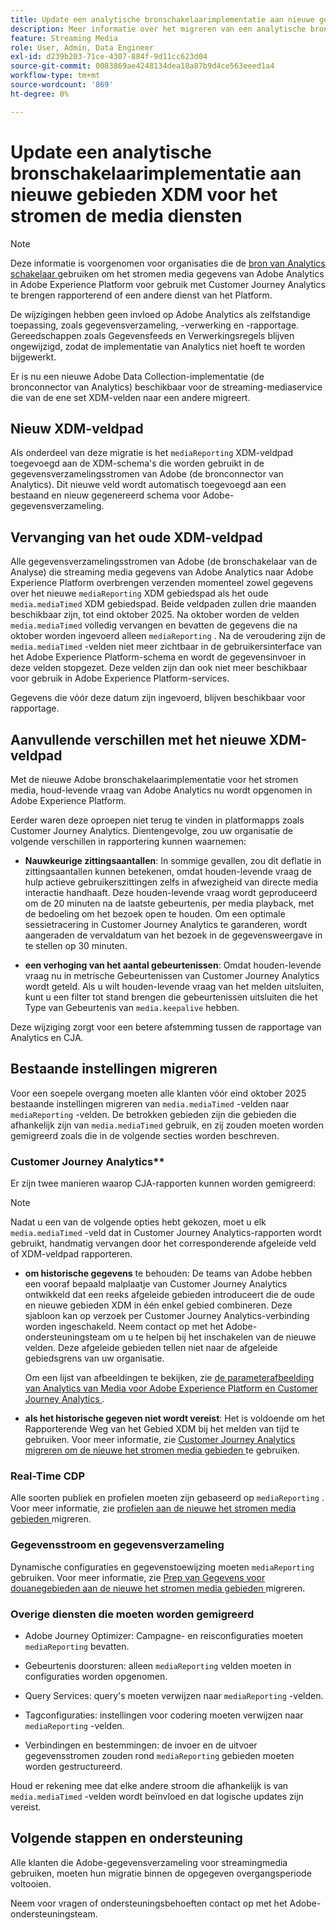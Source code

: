 ```yaml
---
title: Update een analytische bronschakelaarimplementatie aan nieuwe gebieden XDM voor het stromen de media diensten
description: Meer informatie over het migreren van een analytische bronverbindingsimplementatie naar bijgewerkte XDM Streaming Media-velden
feature: Streaming Media
role: User, Admin, Data Engineer
exl-id: d239b203-71ce-4307-884f-9d11cc623d04
source-git-commit: 0083869ae4248134dea18a87b9d4ce563eeed1a4
workflow-type: tm+mt
source-wordcount: '869'
ht-degree: 0%

---
```


# Update een analytische bronschakelaarimplementatie aan nieuwe gebieden XDM voor het stromen de media diensten

>[!NOTE]
>
>Deze informatie is voorgenomen voor organisaties die de [ bron van Analytics schakelaar ](https://experienceleague.adobe.com/nl/docs/experience-platform/sources/connectors/adobe-applications/analytics) gebruiken om het stromen media gegevens van Adobe Analytics in Adobe Experience Platform voor gebruik met Customer Journey Analytics te brengen rapporterend of een andere dienst van het Platform.
>
>De wijzigingen hebben geen invloed op Adobe Analytics als zelfstandige toepassing, zoals gegevensverzameling, -verwerking en -rapportage. Gereedschappen zoals Gegevensfeeds en Verwerkingsregels blijven ongewijzigd, zodat de implementatie van Analytics niet hoeft te worden bijgewerkt.

Er is nu een nieuwe Adobe Data Collection-implementatie (de bronconnector van Analytics) beschikbaar voor de streaming-mediaservice die van de ene set XDM-velden naar een andere migreert.

## Nieuw XDM-veldpad

Als onderdeel van deze migratie is het `mediaReporting` XDM-veldpad toegevoegd aan de XDM-schema&#39;s die worden gebruikt in de gegevensverzamelingsstromen van Adobe (de bronconnector van Analytics). Dit nieuwe veld wordt automatisch toegevoegd aan een bestaand en nieuw gegenereerd schema voor Adobe-gegevensverzameling.

## Vervanging van het oude XDM-veldpad

Alle gegevensverzamelingsstromen van Adobe (de bronschakelaar van de Analyse) die streaming media gegevens van Adobe Analytics naar Adobe Experience Platform overbrengen verzenden momenteel zowel gegevens over het nieuwe `mediaReporting` XDM gebiedspad als het oude `media.mediaTimed` XDM gebiedspad. Beide veldpaden zullen drie maanden beschikbaar zijn, tot eind oktober 2025. Na oktober worden de velden `media.mediaTimed` volledig vervangen en bevatten de gegevens die na oktober worden ingevoerd alleen `mediaReporting` . Na de veroudering zijn de `media.mediaTimed` -velden niet meer zichtbaar in de gebruikersinterface van het Adobe Experience Platform-schema en wordt de gegevensinvoer in deze velden stopgezet. Deze velden zijn dan ook niet meer beschikbaar voor gebruik in Adobe Experience Platform-services.

Gegevens die vóór deze datum zijn ingevoerd, blijven beschikbaar voor rapportage.

## Aanvullende verschillen met het nieuwe XDM-veldpad

Met de nieuwe Adobe bronschakelaarimplementatie voor het stromen media, houd-levende vraag van Adobe Analytics nu wordt opgenomen in Adobe Experience Platform.

Eerder waren deze oproepen niet terug te vinden in platformapps zoals Customer Journey Analytics. Dientengevolge, zou uw organisatie de volgende verschillen in rapportering kunnen waarnemen:

* **Nauwkeurige zittingsaantallen**: In sommige gevallen, zou dit deflatie in zittingsaantallen kunnen betekenen, omdat houden-levende vraag de hulp actieve gebruikerszittingen zelfs in afwezigheid van directe media interactie handhaaft. Deze houden-levende vraag wordt geproduceerd om de 20 minuten na de laatste gebeurtenis, per media playback, met de bedoeling om het bezoek open te houden. Om een optimale sessietracering in Customer Journey Analytics te garanderen, wordt aangeraden de vervaldatum van het bezoek in de gegevensweergave in te stellen op 30 minuten.

* **een verhoging van het aantal gebeurtenissen**: Omdat houden-levende vraag nu in metrische Gebeurtenissen van Customer Journey Analytics wordt geteld. Als u wilt houden-levende vraag van het melden uitsluiten, kunt u een filter tot stand brengen die gebeurtenissen uitsluiten die het Type van Gebeurtenis van `media.keepalive` hebben.

Deze wijziging zorgt voor een betere afstemming tussen de rapportage van Analytics en CJA.

## Bestaande instellingen migreren

Voor een soepele overgang moeten alle klanten vóór eind oktober 2025 bestaande instellingen migreren van `media.mediaTimed` -velden naar `mediaReporting` -velden. De betrokken gebieden zijn die gebieden die afhankelijk zijn van `media.mediaTimed` gebruik, en zij zouden moeten worden gemigreerd zoals die in de volgende secties worden beschreven.

### Customer Journey Analytics**

Er zijn twee manieren waarop CJA-rapporten kunnen worden gemigreerd:

>[!NOTE]
>
>Nadat u een van de volgende opties hebt gekozen, moet u elk `media.mediaTimed` -veld dat in Customer Journey Analytics-rapporten wordt gebruikt, handmatig vervangen door het corresponderende afgeleide veld of XDM-veldpad rapporteren.

* **om historische gegevens** te behouden: De teams van Adobe hebben een vooraf bepaald malplaatje van Customer Journey Analytics ontwikkeld dat een reeks afgeleide gebieden introduceert die de oude en nieuwe gebieden XDM in één enkel gebied combineren. Deze sjabloon kan op verzoek per Customer Journey Analytics-verbinding worden ingeschakeld. Neem contact op met het Adobe-ondersteuningsteam om u te helpen bij het inschakelen van de nieuwe velden. Deze afgeleide gebieden tellen niet naar de afgeleide gebiedsgrens van uw organisatie.

  Om een lijst van afbeeldingen te bekijken, zie [ de parameterafbeelding van Analytics van Media voor Adobe Experience Platform en Customer Journey Analytics ](/help/use-cases/xdm-updates/parameters-mapping.md).

* **als het historische gegeven niet wordt vereist**: Het is voldoende om het Rapporterende Weg van het Gebied XDM bij het melden van tijd te gebruiken. Voor meer informatie, zie [ Customer Journey Analytics migreren om de nieuwe het stromen media gebieden ](/help/use-cases/xdm-updates/migrate-cja-setup.md) te gebruiken.

### Real-Time CDP

Alle soorten publiek en profielen moeten zijn gebaseerd op `mediaReporting` . Voor meer informatie, zie [ profielen aan de nieuwe het stromen media gebieden ](/help/use-cases/xdm-updates/migrate-profiles.md) migreren.

### Gegevensstroom en gegevensverzameling

Dynamische configuraties en gegevenstoewijzing moeten `mediaReporting` gebruiken. Voor meer informatie, zie [ Prep van Gegevens voor douanegebieden aan de nieuwe het stromen media gebieden ](/help/use-cases/xdm-updates/migrate-dataprep.md) migreren.

### Overige diensten die moeten worden gemigreerd

* Adobe Journey Optimizer: Campagne- en reisconfiguraties moeten `mediaReporting` bevatten.

* Gebeurtenis doorsturen: alleen `mediaReporting` velden moeten in configuraties worden opgenomen.

* Query Services: query&#39;s moeten verwijzen naar `mediaReporting` -velden.

* Tagconfiguraties: instellingen voor codering moeten verwijzen naar `mediaReporting` -velden.

* Verbindingen en bestemmingen: de invoer en de uitvoer gegevensstromen zouden rond `mediaReporting` gebieden moeten worden gestructureerd.

Houd er rekening mee dat elke andere stroom die afhankelijk is van `media.mediaTimed` -velden wordt beïnvloed en dat logische updates zijn vereist.

## Volgende stappen en ondersteuning

Alle klanten die Adobe-gegevensverzameling voor streamingmedia gebruiken, moeten hun migratie binnen de opgegeven overgangsperiode voltooien.

Neem voor vragen of ondersteuningsbehoeften contact op met het Adobe-ondersteuningsteam.
